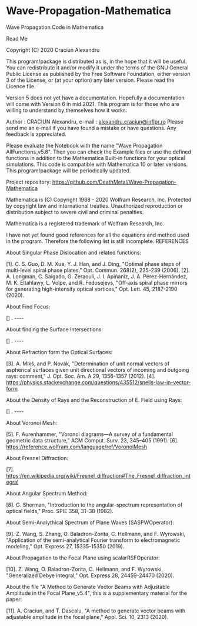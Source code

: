 # Wave-Propagation-Mathematica
Wave Propagation Code in Mathematica

Read Me

Copyright (C) 2020 Craciun Alexandru

This program/package is distributed as is, in the hope that it will be useful. You can redistribute it and/or modify it under the
terms of the GNU General Public License as published by the Free Software Foundation, either version 3 of the License, or (at your option) any
later version. Please read the Licence file.

Version 5 does not yet have a documentation. Hopefully a documentation will come with Version 6 in mid 2021. 
This program is for those who are willing to understand by themselves how it works.

Author : CRACIUN Alexandru, e-mail : alexandru.craciun@inflpr.ro
Please send me an e-mail if you have found a mistake or have questions. Any feedback is appreciated.

Please evaluate the Notebook with the name "Wave Propagation AllFunctions_v5.8".
Then you can check the Example files or use the defined functions in addition to the Mathematica Built-in functions for your optical simulations.
This code is compatible with Mathematica 10 or later versions.
This program/package will be periodically updated.

Project repository:
https://github.com/DeathMetal/Wave-Propagation-Mathematica



Mathematica is (C) Copyright 1988 - 2020 Wolfram Research, Inc. Protected by copyright law and international treaties. 
Unauthorized reproduction or distribution subject to severe civil and criminal penalties.

Mathematica is a registered trademark of Wolfram Research, Inc. 








I have not yet found good references for all the equations and method used in the program. Therefore the following list is still incomplete.
REFERENCES

About Singular Phase Dislocation and related functions:

[1].  C. S. Guo, D. M. Xue, Y. J. Han, and J. Ding, "Optimal phase steps of multi-level spiral phase plates," Opt. Commun. 268(2), 235-239 (2006).
[2].  A. Longman, C. Salgado, G. Zeraouli, J. I. Apiñaniz, J. A. Pérez-Hernández, M. K. Eltahlawy, L. Volpe, and R. Fedosejevs, 
                                  "Off-axis spiral phase mirrors for generating high-intensity optical vortices," Opt. Lett. 45, 2187-2190 (2020).

About Find Focus:

[] .  ----

About finding the Surface Intersections:

[] .  ---- 

About Refraction form the Optical Surfaces:

[3].  A. Mikš, and P. Novák, "Determination of unit normal vectors of aspherical surfaces given unit directional vectors of incoming and outgoing rays: comment," 
                                                                                                         J. Opt. Soc. Am. A 29, 1356-1357 (2012).
[4].  https://physics.stackexchange.com/questions/435512/snells-law-in-vector-form

About the Density of Rays and the Reconstruction of E. Field using Rays:

[] .  ----

About Voronoi Mesh:

[5].  F. Aurenhammer, "Voronoi diagrams—A survey of a fundamental geometric data structure,"                ACM Comput. Surv. 23, 345–405 (1991).
[6].  https://reference.wolfram.com/language/ref/VoronoiMesh

About Fresnel Diffraction:

[7].  https://en.wikipedia.org/wiki/Fresnel_diffraction#The_Fresnel_diffraction_integral

About Angular Spectrum Method:

[8].  G. Sherman, "Introduction to the angular-spectrum representation of optical fields," Proc. SPIE 358, 31–38 (1982).

About Semi-Analythical Spectrum of Plane Waves (SASPWOperator):

[9].  Z. Wang, S. Zhang, O. Baladron-Zorita, C. Hellmann, and F. Wyrowski, "Application of the semi-analytical Fourier transform to electromagnetic modeling," 
                                                                                                             Opt. Express 27, 15335-15350 (2019).

About Propagation to the Focal Plane using scalarRSFOperator:

[10]. Z. Wang, O. Baladron-Zorita, C. Hellmann, and F. Wyrowski, "Generalized Debye integral," Opt. Express 28, 24459-24470 (2020).

About the file "A Method to Generate Vector Beams with Adjustable Amplitude in the Focal Plane_v5.4", this is a supplementary material for the paper: 

[11]. A. Craciun, and T. Dascalu, "A method to generate vector beams with adjustable amplitude in the focal plane,"   Appl. Sci. 10, 2313 (2020).



